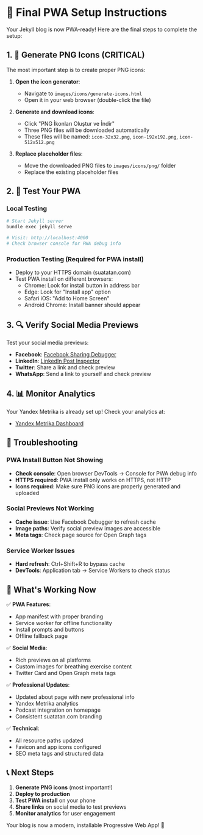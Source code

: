 # 🚀 Final PWA Setup Instructions

Your Jekyll blog is now PWA-ready! Here are the final steps to complete the setup:

## 1. 📱 Generate PNG Icons (CRITICAL)

The most important step is to create proper PNG icons:

1. **Open the icon generator**: 
   - Navigate to `images/icons/generate-icons.html` 
   - Open it in your web browser (double-click the file)

2. **Generate and download icons**:
   - Click "PNG İkonları Oluştur ve İndir"
   - Three PNG files will be downloaded automatically
   - These files will be named: `icon-32x32.png`, `icon-192x192.png`, `icon-512x512.png`

3. **Replace placeholder files**:
   - Move the downloaded PNG files to `images/icons/png/` folder
   - Replace the existing placeholder files

## 2. 🧪 Test Your PWA

### Local Testing
```bash
# Start Jekyll server
bundle exec jekyll serve

# Visit: http://localhost:4000
# Check browser console for PWA debug info
```

### Production Testing (Required for PWA install)
- Deploy to your HTTPS domain (suatatan.com)
- Test PWA install on different browsers:
  - Chrome: Look for install button in address bar
  - Edge: Look for "Install app" option
  - Safari iOS: "Add to Home Screen"
  - Android Chrome: Install banner should appear

## 3. 🔍 Verify Social Media Previews

Test your social media previews:
- **Facebook**: [Facebook Sharing Debugger](https://developers.facebook.com/tools/debug/)
- **LinkedIn**: [LinkedIn Post Inspector](https://www.linkedin.com/post-inspector/)
- **Twitter**: Share a link and check preview
- **WhatsApp**: Send a link to yourself and check preview

## 4. 📊 Monitor Analytics

Your Yandex Metrika is already set up! Check your analytics at:
- [Yandex Metrika Dashboard](https://metrika.yandex.com/)

## 🐛 Troubleshooting

### PWA Install Button Not Showing
- **Check console**: Open browser DevTools → Console for PWA debug info
- **HTTPS required**: PWA install only works on HTTPS, not HTTP
- **Icons required**: Make sure PNG icons are properly generated and uploaded

### Social Previews Not Working
- **Cache issue**: Use Facebook Debugger to refresh cache
- **Image paths**: Verify social preview images are accessible
- **Meta tags**: Check page source for Open Graph tags

### Service Worker Issues
- **Hard refresh**: Ctrl+Shift+R to bypass cache
- **DevTools**: Application tab → Service Workers to check status

## 🎯 What's Working Now

✅ **PWA Features**:
- App manifest with proper branding
- Service worker for offline functionality
- Install prompts and buttons
- Offline fallback page

✅ **Social Media**:
- Rich previews on all platforms
- Custom images for breathing exercise content
- Twitter Card and Open Graph meta tags

✅ **Professional Updates**:
- Updated about page with new professional info
- Yandex Metrika analytics
- Podcast integration on homepage
- Consistent suatatan.com branding

✅ **Technical**:
- All resource paths updated
- Favicon and app icons configured
- SEO meta tags and structured data

## 📞 Next Steps

1. **Generate PNG icons** (most important!)
2. **Deploy to production** 
3. **Test PWA install** on your phone
4. **Share links** on social media to test previews
5. **Monitor analytics** for user engagement

Your blog is now a modern, installable Progressive Web App! 🎉
